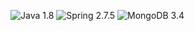 
![Java](https://img.shields.io/badge/java-%23ED8B00.svg?style=for-the-badge&logo=java&logoColor=white) 1.8
![Spring](https://img.shields.io/badge/spring-%236DB33F.svg?style=for-the-badge&logo=spring&logoColor=white) 2.7.5
![MongoDB](https://img.shields.io/badge/mongodb-%2300B655.svg?style=for-the-badge&logo=mongodb&logoColor=white) 3.4


